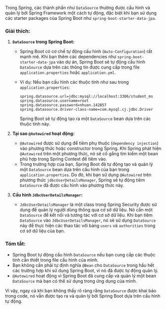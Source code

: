 Trong Spring, các thành phần như `DataSource` thường được cấu hình và quản lý bởi Spring Framework một cách tự động, đặc biệt khi bạn sử dụng các starter packages của Spring Boot như `spring-boot-starter-data-jpa`.

### Giải thích:

1. **`DataSource` trong Spring Boot:**
    - Spring Boot có cơ chế tự động cấu hình (`Auto-Configuration`) rất mạnh mẽ. Khi bạn thêm các dependencies như `spring-boot-starter-data-jpa` vào dự án, Spring Boot sẽ tự động cấu hình `DataSource` dựa trên các thông tin được cung cấp trong file `application.properties` hoặc `application.yml`.
    - Ví dụ: Nếu bạn cấu hình các thuộc tính như sau trong `application.properties`:

      ```properties
      spring.datasource.url=jdbc:mysql://localhost:3306/student_ms
      spring.datasource.username=root
      spring.datasource.password=nhuan.142857
      spring.datasource.driver-class-name=com.mysql.cj.jdbc.Driver
      ```

      Spring Boot sẽ tự động tạo ra một `DataSource` bean dựa trên các thuộc tính này.

2. **Tại sao `@Autowired` hoạt động:**
    - `@Autowired` được sử dụng để tiêm phụ thuộc (`dependency injection`) vào phương thức hoặc constructor trong Spring. Khi Spring phát hiện `@Autowired` trên một phương thức, nó sẽ cố gắng tìm kiếm một bean phù hợp trong Spring Context để tiêm vào.
    - Trong trường hợp của bạn, Spring Boot đã tự động tạo và quản lý một `DataSource` bean dựa trên cấu hình của bạn trong `application.properties`. Do đó, khi bạn sử dụng `@Autowired` trên phương thức `jdbcUserDetailsManager`, Spring sẽ tự động tiêm `DataSource` đã được cấu hình vào phương thức này.

3. **Cấu hình `JdbcUserDetailsManager`:**
    - `JdbcUserDetailsManager` là một class trong Spring Security được sử dụng để quản lý người dùng thông qua cơ sở dữ liệu. Nó cần một `DataSource` để kết nối và tương tác với cơ sở dữ liệu. Khi bạn tiêm `DataSource` vào `JdbcUserDetailsManager`, nó sẽ sử dụng `DataSource` này để thực hiện các thao tác với bảng `users` và `authorities` trong cơ sở dữ liệu của bạn.

### Tóm tắt:
- Spring Boot tự động cấu hình `DataSource` nếu bạn cung cấp các thuộc tính cần thiết trong file cấu hình của mình.
- Bạn không cần phải tự định nghĩa `@Bean` cho `DataSource` trong hầu hết các trường hợp khi sử dụng Spring Boot, vì nó đã được tự động quản lý.
- `@Autowired` hoạt động vì Spring Boot đã cung cấp và quản lý một bean `DataSource` mà bạn có thể sử dụng trong ứng dụng của mình.

Vì vậy, ngay cả khi bạn không thấy rõ ràng rằng `DataSource` được khai báo trong code, nó vẫn được tạo ra và quản lý bởi Spring Boot dựa trên cấu hình tự động.